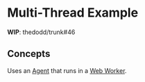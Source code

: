 # Multi-Thread Example

**WIP**: thedodd/trunk#46

## Concepts

Uses an [Agent] that runs in a [Web Worker].

[agent]: https://yew.rs/docs/en/concepts/agents/
[web worker]: https://developer.mozilla.org/en-US/docs/Web/API/Web_Workers_API/Using_web_workers
